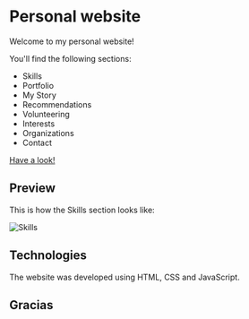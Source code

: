 # Personal website

Welcome to my personal website! 

You'll find the following sections:
- Skills
- Portfolio
- My Story
- Recommendations
- Volunteering
- Interests
- Organizations
- Contact

[Have a look!](https://mariagrandury.github.io/)

## Preview
This is how the Skills section looks like:

![Skills](https://github.com/mariagrandury/mariagrandury.github.io/blob/main/assets/img/screenshot-skills.PNG)

## Technologies
The website was developed using HTML, CSS and JavaScript.

## Gracias
